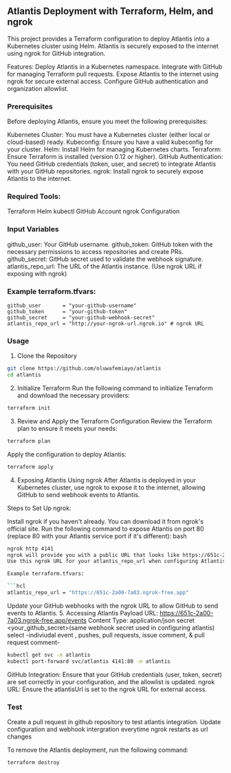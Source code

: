 ## Atlantis Deployment with Terraform, Helm, and ngrok

This project provides a Terraform configuration to deploy Atlantis into a Kubernetes cluster using Helm. 
Atlantis is securely exposed to the internet using ngrok for GitHub integration.

Features:
Deploy Atlantis in a Kubernetes namespace.
Integrate with GitHub for managing Terraform pull requests.
Expose Atlantis to the internet using ngrok for secure external access.
Configure GitHub authentication and organization allowlist.

### Prerequisites

Before deploying Atlantis, ensure you meet the following prerequisites:

Kubernetes Cluster: You must have a Kubernetes cluster (either local or cloud-based) ready.
Kubeconfig: Ensure you have a valid kubeconfig for your cluster.
Helm: Install Helm for managing Kubernetes charts.
Terraform: Ensure Terraform is installed (version 0.12 or higher).
GitHub Authentication: You need GitHub credentials (token, user, and secret) to integrate Atlantis with your GitHub repositories.
ngrok: Install ngrok to securely expose Atlantis to the internet.

### Required Tools:
Terraform
Helm
kubectl
GitHub Account
ngrok
Configuration

### Input Variables
github_user: Your GitHub username.
github_token: GitHub token with the necessary permissions to access repositories and create PRs.
github_secret: GitHub secret used to validate the webhook signature.
atlantis_repo_url: The URL of the Atlantis instance. (Use ngrok URL if exposing with ngrok)

### Example terraform.tfvars:

```hcl
github_user       = "your-github-username"
github_token      = "your-github-token"
github_secret     = "your-github-webhook-secret"
atlantis_repo_url = "http://your-ngrok-url.ngrok.io" # ngrok URL
```

### Usage

1. Clone the Repository

```bash
git clone https://github.com/oluwafemiayo/atlantis
cd atlantis
```

2. Initialize Terraform
Run the following command to initialize Terraform and download the necessary providers:

```bash
terraform init
```

3. Review and Apply the Terraform Configuration
Review the Terraform plan to ensure it meets your needs:

```bash
terraform plan
```

Apply the configuration to deploy Atlantis:

```bash
terraform apply
```

4. Exposing Atlantis Using ngrok
After Atlantis is deployed in your Kubernetes cluster, use ngrok to expose it to the internet, allowing GitHub to send webhook events to Atlantis.

Steps to Set Up ngrok:

Install ngrok if you haven't already. You can download it from ngrok's official site.
Run the following command to expose Atlantis on port 80 (replace 80 with your Atlantis service port if it's different):
bash
```bash
ngrok http 4141
ngrok will provide you with a public URL that looks like https://651c-2a00-7a03.ngrok-free.app.
Use this ngrok URL for your atlantis_repo_url when configuring Atlantis in Terraform or GitHub.

Example terraform.tfvars:

```hcl
atlantis_repo_url = "https://651c-2a00-7a03.ngrok-free.app"
```

Update your GitHub webhooks with the ngrok URL to allow GitHub to send events to Atlantis.
5. Accessing Atlantis
Payload URL: https://651c-2a00-7a03.ngrok-free.app/events 
Content Type: application/json
secret <your_github_secret>(same webhook secret used in configuring atlantis)
select -indiviudal event , pushes, pull requests, issue comment, & pull request comment-


```bash
kubectl get svc -n atlantis
kubectl port-forward svc/atlantis 4141:80 -n atlantis
```

GitHub Integration: Ensure that your GitHub credentials (user, token, secret) are set correctly in your configuration, and the allowlist is updated.
ngrok URL: Ensure the atlantisUrl is set to the ngrok URL for external access.


### Test
Create a pull request in github repository to test atlantis integration.
Update configuration and webhook intergration everytime ngrok restarts as url changes

To remove the Atlantis deployment, run the following command:

```bash
terraform destroy
```
